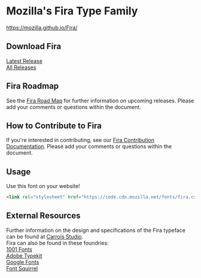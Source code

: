 # Mozilla's Fira Type Family
https://mozilla.github.io/Fira/

## Download Fira
<a href="https://github.com/mozilla/Fira/releases/latest">Latest Release</a><br>
<a href="https://github.com/mozilla/Fira/releases">All Releases</a>

## Fira Roadmap
See the  <a href="https://docs.google.com/document/d/1fLxzQsULTv43umIhpB9Gv3Gi7aOBONHbqEbwZIipmxw/edit">Fira Road Map</a> for further information on upcoming releases. Please add your comments or questions within the document.


## How to Contribute to Fira
If you're interested in contributing, see our  <a href="https://docs.google.com/document/d/1QfxweGktJEdBvbd94y-5hiyqu32U9-h_ICPVs76Niyw/edit">Fira Contribution Documentation</a>. Please add your comments or questions within the document.


## Usage
Use this font on your website!

```html
<link rel="stylesheet" href="https://code.cdn.mozilla.net/fonts/fira.css">
```

## External Resources
Further information on the design and specifications of the Fira typeface can be found at <a href="https://carrois.com/typefaces/FiraSans/">Carrois Studio</a>.<br>
Fira can also be found in these foundries:<br>
<a href="http://www.1001fonts.com/fira-sans-font.html">1001 Fonts<br>
<a href="https://typekit.com/fonts/fira-sans">Adobe Typekit<br>
<a href="https://www.google.com/fonts/specimen/Fira+Sans">Google Fonts<br>
<a href="https://www.fontsquirrel.com/fonts/fira-sans">Font Squirrel<br>
